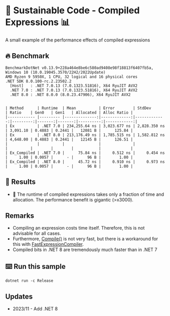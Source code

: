 # 🌳 Sustainable Code - Compiled Expressions 📊

A small example of the performance effects of compiled expressions

## 🔥 Benchmark

```shell
BenchmarkDotNet v0.13.9+228a464e8be6c580ad9408e98f18813f6407fb5a, Windows 10 (10.0.19045.3570/22H2/2022Update)
AMD Ryzen 9 5950X, 1 CPU, 32 logical and 16 physical cores
.NET SDK 8.0.100-rc.2.23502.2
  [Host]   : .NET 7.0.13 (7.0.1323.51816), X64 RyuJIT AVX2
  .NET 7.0 : .NET 7.0.13 (7.0.1323.51816), X64 RyuJIT AVX2
  .NET 8.0 : .NET 8.0.0 (8.0.23.47906), X64 RyuJIT AVX2


| Method      | Runtime  | Mean          | Error        | StdDev       | Ratio    | Gen0   | Gen1   | Allocated | Alloc Ratio |
|------------ |--------- |--------------:|-------------:|-------------:|---------:|-------:|-------:|----------:|------------:|
| Ex          | .NET 7.0 | 234,255.64 ns | 3,023.677 ns | 2,828.350 ns | 3,091.10 | 0.4883 | 0.2441 |   12081 B |      125.84 |
| Ex          | .NET 8.0 | 213,176.49 ns | 1,785.515 ns | 1,582.812 ns | 4,648.00 | 0.4883 | 0.2441 |   12145 B |      126.51 |
|             |          |               |              |              |          |        |        |           |             |
| Ex_Compiled | .NET 7.0 |      75.84 ns |     0.512 ns |     0.454 ns |     1.00 | 0.0057 |      - |      96 B |        1.00 |
| Ex_Compiled | .NET 8.0 |      45.72 ns |     0.910 ns |     0.973 ns |     1.00 | 0.0057 |      - |      96 B |        1.00 |

```

## 🏁 Results

- 🚀 The runtime of compiled expressions takes only a fraction of time and allocation. The performance benefit is gigantic (>x3000).

## Remarks

- Compiling an expression costs time itself. Therefore, this is not advisable for all cases.
- Furthermore, [Compile()](https://learn.microsoft.com/dotnet/api/system.linq.expressions.expression-1.compile?view=net-6.0&WT.mc_id=DT-MVP-5001507) is not very fast, but there is a workaround for this with [FastExpressionCompiler](https://github.com/dadhi/FastExpressionCompiler).
- Compiled bits in .NET 8 are tremendously much faster than in .NET 7

## ⌨️ Run this sample

```shell
dotnet run -c Release
```

## Updates

- 2023/11 - Add .NET 8
